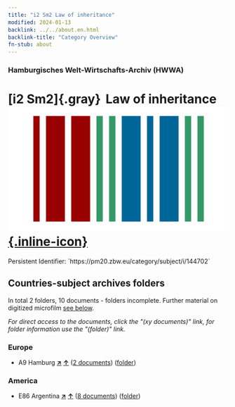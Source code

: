 ```yaml
---
title: "i2 Sm2 Law of inheritance"
modified: 2024-01-13
backlink: ../../about.en.html
backlink-title: "Category Overview"
fn-stub: about
---
```


### Hamburgisches Welt-Wirtschafts-Archiv (HWWA)

# [i2 Sm2]{.gray}&#8201; Law of inheritance &#160; [![Wikidata](/images/Wikidata-logo.svg "Wikidata"){.inline-icon}](http://www.wikidata.org/entity/Q104700141)

<div class="hint">Persistent Identifier: `https://pm20.zbw.eu/category/subject/i/144702`</div>







## Countries-subject archives folders







In total 2 folders, 10 documents - folders incomplete. Further material on digitized microfilm [see below](#filmsections).

_For direct access to the documents, click the "(xy documents)" link, for folder information use the "(folder)" link._



### Europe

- A9 Hamburg [**&nearr;**](../../../geo/i/140905/about.en.html "Hamburg (all folders)") [**&uarr;**](../../../geo/about.en.html#A9 "Country category system") (<a href="https://pm20.zbw.eu/iiifview/folder/sh/140905,144702" title="about: Hamburg : Law of inheritance" target="_blank">2 documents</a>) ([folder](../../../../folder/sh/1409xx/140905/1447xx/144702/about.en.html))

### America

- E86 Argentina [**&nearr;**](../../../geo/i/141692/about.en.html "Argentina (all folders)") [**&uarr;**](../../../geo/about.en.html#E86 "Country category system") (<a href="https://pm20.zbw.eu/iiifview/folder/sh/141692,144702" title="about: Argentina : Law of inheritance" target="_blank">8 documents</a>) ([folder](../../../../folder/sh/1416xx/141692/1447xx/144702/about.en.html))



<a id="filmsections" />













